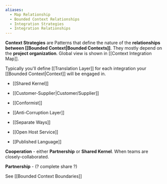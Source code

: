 ```yaml
---
aliases:
  - Map Relationship
  - Bounded Context Relationships
  - Integration Strategies
  - Integration Relationships
---
```

**Context Strategies** are Patterns that define the nature of the **relationships between [[Bounded Context|Bounded Contexts]]**. They mostly depend on the **project organization**. Global view is shown in [[Context Integration Map]].

Typically you'll define [[Translation Layer]] for each integration your [[Bounded Context|Context]] will be engaged in.

- [[Shared Kernel]]
- [[Customer-Supplier|Customer/Supplier]]
- [[Conformist]]
- [[Anti-Corruption Layer]]
- [[Separate Ways]]

- [[Open Host Service]]
- [[Published Language]]

**Cooperation** - either **Partnership** or **Shared Kernel**. When teams are closely-collaborated.

**Partnership** - (? complete share ?)

See [[Bounded Context Boundaries]]